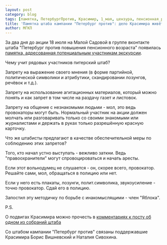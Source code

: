 ```yaml
---
layout: post
category: blog
tags: [памятка, ПетербургПротив, Красимир, 1_мая, цензура, пенсионная_реформа]
title: 'Памятка штаба кампании "Петербург против": дело Красимира живёт?'
author: МГКП
---
```


За два дня до акции 18 июля на Малой Садовой в группе вконтакте штаба "Петербург против повышения пенсионного возраста" появилась [памятка, адресованная потенциальным участникам экскурсии](https://vk.com/wall-167980775_2971).

Чему учит рядовых участников питерский штаб?

Запрету на выражение своего мнения (в форме партийной, политической символики и атрибутики, скандировании лозунгов, речёвок и т.д.).

Запрету на использование агитационных материалов, который можно понять и как запрет в том числе на раздачу газет и листовок.

Запрету на общение с незнакомыми людьми - мол, это ведь провокаторы могут быть. Нормальный участник на акции должен молчать или разговаривать только со своими знакомыми или журналистами и держать в руках только разрешённую красную карточку.

Что же штабисты предлагают в качестве обеспечительной меры по соблюдению этих запретов?

Того, кто начал устно выступать - вежливо заткни. Ведь "правоохранители" могут спровоцироваться и начать аресты.

Если этот вольнодумец не слушается - он, скорее всего, провокатор. Решайте сами, мол, обращаться в полицию или нет.

Если у него есть плакаты, лозунги, полит.символика, звукоусиление - точно провокатор. Сдай его в полицию.

Запостил эту методичку по борьбе с инакомыслящими - член "Яблока".

P.S.

О подвигах Красимира можно прочесть в [комментариях к посту об одном из собраний штаба](https://vk.com/wall-168180693_7)

Со штабом кампании "Петербург против" связаны поддержавшие Красимира Борис Вишневский и Наталия Сивохина.
